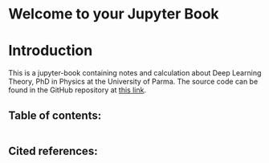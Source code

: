 # Welcome to your Jupyter Book

# Introduction

This is a jupyter-book containing notes and calculation about Deep Learning Theory, PhD in Physics at the University of Parma.
The source code can be found in the GitHub repository at [this link](https://github.com/vincenzozimb/DeepLearningTheory.git).


## Table of contents:

```{tableofcontents}
```

## Cited references:
```{bibliography}
```